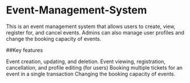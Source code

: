# Event-Management-System

<p>
This is an event management system that allows users to create, view, register for, and cancel events. Admins can also manage user profiles and change the booking capacity of events.
</p>

##Key features

Event creation, updating, and deletion.
Event viewing, registration, cancellation, and profile editing (for users)
Booking multiple tickets for an event in a single transaction
Changing the booking capacity of events.
